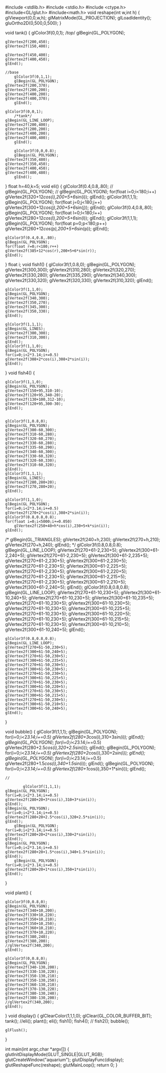 #include <stdlib.h>
#include <stdio.h>
#include <ctype.h>
#include<GL/glut.h>
#include<math.h>
void reshape(int w,int h)
{
	glViewport(0,0,w,h);
	glMatrixMode(GL_PROJECTION);
	glLoadIdentity();
	gluOrtho2D(0,500,0,500);
}


void tank()
{
	glColor3f(0,0,1);
/*top*/
	glBegin(GL_POLYGON);

	glVertex2f(200,450);
	glVertex2f(150,400);

	glVertex2f(450,400);
	glVertex2f(400,450);
	glEnd();

	//base
		glColor3f(0,1,1);
		glBegin(GL_POLYGON);
	glVertex2f(200,370);
	glVertex2f(200,200);
	glVertex2f(400,200);
	glVertex2f(400,370);
		glEnd();

	glColor3f(0,0,1);
		/*tank*/
	glBegin(GL_LINE_LOOP);
	glVertex2f(200,400);
	glVertex2f(200,200);
	glVertex2f(400,200);
	glVertex2f(400,400);
		glEnd();

		glColor3f(0,0,0.8);
		glBegin(GL_POLYGON);
	glVertex2f(350,480);
	glVertex2f(350,450);
	glVertex2f(400,450);
	glVertex2f(400,480);
		glEnd();


}
float h=40,k=5;
void eli()
{
	glColor3f(0.4,0.8,.80);
//	glBegin(GL_POLYGON);
	//
	glBegin(GL_POLYGON);
	for(float i=0;i<180;i++)
	glVertex2f(320+12*cos(i),200+5+6*sin(i));
	glEnd();
	glColor3f(1,1,1);
	glBegin(GL_POLYGON);
	for(float j=0;j<180;j++)
	glVertex2f(300+12*cos(j),200+5+6*sin(j));
	glEnd();
glColor3f(0.4,0.8,.80);
	glBegin(GL_POLYGON);
	for(float l=0;l<180;l++)
	glVertex2f(280+12*cos(l),200+5+6*sin(l));
	glEnd();
	glColor3f(1,1,1);
	glBegin(GL_POLYGON);
	for(float p=0;p<180;p++)
	glVertex2f(260+12*cos(p),200+5+6*sin(p));
	glEnd();

	glColor3f(0.4,0.8,.80);
	glBegin(GL_POLYGON);
	for(float r=0;r<180;r++)
	glVertex2f(385+12*cos(r),200+5+6*sin(r));
	glEnd();

}
float i;
void fish1()
{
	glColor3f(1,0.8,0);
	glBegin(GL_POLYGON);
	glVertex2f(300,300);
	glVertex2f(310,280);
	glVertex2f(320,270);
	glVertex2f(330,280);
	glVertex2f(335,290);
	glVertex2f(340,300);
	glVertex2f(330,320);
	glVertex2f(320,330);
	glVertex2f(310,320);
	glEnd();

	glColor3f(1,1,0);
	glBegin(GL_POLYGON);
	glVertex2f(340,300);
	glVertex2f(350,270);
	glVertex2f(345,300);
	glVertex2f(350,330);
	glEnd();

	glColor3f(1,1,1);
	glBegin(GL_LINES);
	glVertex2f(300,300);
	glVertex2f(310,300);
	glEnd();
	glColor3f(1,1,0);
	glBegin(GL_POLYGON);
	for(i=0;i<2*3.14;i+=0.5)
	glVertex2f(308+2*cos(i),308+2*sin(i));
	glEnd();

}
void fish4()
{

	glColor3f(1,1,0);
	glBegin(GL_POLYGON);
	glVertex2f(150+95,310-10);
	glVertex2f(120+95,340-20);
	glVertex2f(130+100,312-10);
	glVertex2f(120+95,300-30);
	glEnd();


	glColor3f(1,0.8,0);
	glBegin(GL_POLYGON);
	glVertex2f(300-60,300);
	glVertex2f(310-60,280);
	glVertex2f(320-60,270);
	glVertex2f(330-60,280);
	glVertex2f(335-60,290);
	glVertex2f(340-60,300);
	glVertex2f(330-60,320);
	glVertex2f(320-60,330);
	glVertex2f(310-60,320);
	glEnd();
	glColor3f(1,1,1);
	glBegin(GL_LINES);
	glVertex2f(280,280+20);
	glVertex2f(270,280+20);
	glEnd();

	glColor3f(1,1,0);
	glBegin(GL_POLYGON);
	for(i=0;i<2*3.14;i+=0.5)
	glVertex2f(270+2*cos(i),308+2*sin(i));
	glColor3f(0.8,0.8,0.8);
	for(float i=0;i<5000;i+=0.050)
		glVertex2f(250+40+h*cos(i),230+5+k*sin(i));
	glEnd();
/*	glBegin(GL_TRIANGLES);
	glVertex2f(240+h,230);
	glVertex2f(270+h,210);
	glVertex2f(270+h,240);
	glEnd();
*/	glColor3f(0.8,0.8,0.8);
	glBegin(GL_LINE_LOOP);
	glVertex2f(270+61-2,230+5);
	glVertex2f(300+61-2,240+5);
	glVertex2f(270+61-2,230+5);
	glVertex2f(300+61-2,235+5);
	glVertex2f(270+61-2,230+5);
	glVertex2f(300+61-2,230+5);
	glVertex2f(270+61-2,230+5);
	glVertex2f(300+61-2,225+5);
	glVertex2f(270+61-2,230+5);
	glVertex2f(300+61-2,220+5);
	glVertex2f(270+61-2,230+5);
	glVertex2f(300+61-2,215+5);
	glVertex2f(270+61-2,230+5);
	glVertex2f(300+61-2,210+5);
	glVertex2f(300+61-2,240+5);
	glEnd();
	glColor3f(0.8,0.8,0.8);
	glBegin(GL_LINE_LOOP);
	glVertex2f(270+61-10,230+5);
	glVertex2f(300+61-10,240+5);
	glVertex2f(270+61-10,230+5);
	glVertex2f(300+61-10,235+5);
	glVertex2f(270+61-10,230+5);
	glVertex2f(300+61-10,230+5);
	glVertex2f(270+61-10,230+5);
	glVertex2f(300+61-10,225+5);
	glVertex2f(270+61-10,230+5);
	glVertex2f(300+61-10,220+5);
	glVertex2f(270+61-10,230+5);
	glVertex2f(300+61-10,215+5);
	glVertex2f(270+61-10,230+5);
	glVertex2f(300+61-10,210+5);
	glVertex2f(300+61-10,240+5);
	glEnd();


	glColor3f(0.8,0.8,0.8);
	glBegin(GL_LINE_LOOP);
	glVertex2f(270+61-50,230+5);
	glVertex2f(300+61-50,240+5);
	glVertex2f(270+61-50,230+5);
	glVertex2f(300+61-50,235+5);
	glVertex2f(270+61-50,230+5);
	glVertex2f(300+61-50,230+5);
	glVertex2f(270+61-50,230+5);
	glVertex2f(300+61-50,225+5);
	glVertex2f(270+61-50,230+5);
	glVertex2f(300+61-50,220+5);
	glVertex2f(270+61-50,230+5);
	glVertex2f(300+61-50,215+5);
	glVertex2f(270+61-50,230+5);
	glVertex2f(300+61-50,210+5);
	glVertex2f(300+61-50,240+5);
	glEnd();


}


void bubble()
{
		glColor3f(1,1,1);
	glBegin(GL_POLYGON);
	for(i=0;i<2*3.14;i+=0.5)
	glVertex2f(280+3*cos(i),310+3*sin(i));
	glEnd();
	glBegin(GL_POLYGON);
	for(i=0;i<2*3.14;i+=0.5)
	glVertex2f(280+2.5*cos(i),320+2.5*sin(i));
	glEnd();
		glBegin(GL_POLYGON);
	for(i=0;i<2*3.14;i+=0.5)
	glVertex2f(280+2*cos(i),330+2*sin(i));
	glEnd();
	glBegin(GL_POLYGON);
	for(i=0;i<2*3.14;i+=0.5)
	glVertex2f(280+1.5*cos(i),340+1.5*sin(i));
	glEnd();
		glBegin(GL_POLYGON);
	for(i=0;i<2*3.14;i+=0.5)
	glVertex2f(280+1*cos(i),350+1*sin(i));
	glEnd();

	//

			glColor3f(1,1,1);
	glBegin(GL_POLYGON);
	for(i=0;i<2*3.14;i+=0.5)
	glVertex2f(280+20+3*cos(i),310+3*sin(i));
	glEnd();
	glBegin(GL_POLYGON);
	for(i=0;i<2*3.14;i+=0.5)
	glVertex2f(280+20+2.5*cos(i),320+2.5*sin(i));
	glEnd();
		glBegin(GL_POLYGON);
	for(i=0;i<2*3.14;i+=0.5)
	glVertex2f(280+20+2*cos(i),330+2*sin(i));
	glEnd();
	glBegin(GL_POLYGON);
	for(i=0;i<2*3.14;i+=0.5)
	glVertex2f(280+20+1.5*cos(i),340+1.5*sin(i));
	glEnd();
		glBegin(GL_POLYGON);
	for(i=0;i<2*3.14;i+=0.5)
	glVertex2f(280+20+1*cos(i),350+1*sin(i));
	glEnd();

}	

void plant()
{

	glColor3f(0,0.8,0);
	glBegin(GL_POLYGON);
	glVertex2f(340+10,200);	
	glVertex2f(330+10,220);
	glVertex2f(350+10,210);
	glVertex2f(350+10,250);
	glVertex2f(360+10,210);
	glVertex2f(370+10,220);
	glVertex2f(380,240);
	glVertex2f(380,200);
	//glVertex2f(340,200);
	glEnd();

	glColor3f(0,0.8,0);
	glBegin(GL_POLYGON);
	glVertex2f(340-130,200);	
	glVertex2f(330-130,220);
	glVertex2f(350-130,210);
	glVertex2f(350-130,250);
	glVertex2f(360-130,210);
	glVertex2f(370-130,220);
	glVertex2f(380-130,240);
	glVertex2f(380-130,200);
	//glVertex2f(340,200);
	glEnd();
}
void display()
{
	glClearColor(1,1,1,0);
	glClear(GL_COLOR_BUFFER_BIT);
	tank();
	//eli();
	plant();
	eli();
	fish1();
	fish4();
//	fish2();
	bubble();

	glFlush();
}


int main(int argc,char *argv[])
{
	glutInitDisplayMode(GLUT_SINGLE|GLUT_RGB);
	glutCreateWindow("aquarium");
	glutDisplayFunc(display);
	glutReshapeFunc(reshape);
	glutMainLoop();
	return 0;
}
